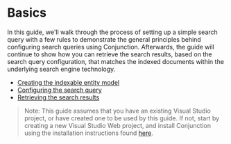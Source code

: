 # Basics

In this guide, we'll walk through the process of setting up a simple search query with a few rules to demonstrate the general principles behind configuring search queries using Conjunction. Afterwards, the guide will continue to show how you can retrieve the search results, based on the search query configuration, that matches the indexed documents within the underlying search engine technology.

* [Creating the indexable entity model](CreateIndexableEntityModel.md)
* [Configuring the search query](ConfigureSearchQuery.md)
* [Retrieving the search results](RetrieveSearchResults.md)

> Note: This guide assumes that you have an existing Visual Studio project, or have created one to be used by this guide. If not, start by creating a new Visual Studio Web project, and install Conjunction using the installation instructions found [here](https://soen.github.io/Conjunction/#installation-instructions).